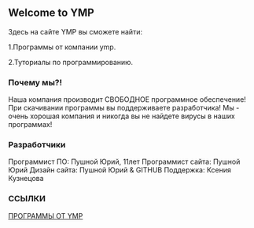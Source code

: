 ## Welcome to YMP

Здесь на сайте YMP вы сможете найти:

1.Программы от компании ymp.

2.Туториалы по программированию.


### Почему мы?!

Наша компания производит СВОБОДНОЕ программное
обеспечение!
При скачивании программы вы поддерживаете
разработчика!
Мы - очень хорошая компания и никогда вы не
найдете вирусы в наших программах!







### Разработчики
Программист ПО: Пушной Юрий, 11лет
Программист сайта: Пушной Юрий
Дизайн сайта: Пушной Юрий & GITHUB
Поддержка: Ксения Кузнецова

### ССЫЛКИ



[ПРОГРАММЫ ОТ YMP](https://ymp-co.github.io/YMP_COMPANY/ymp/programms)
